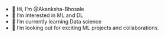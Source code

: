 - 👋 Hi, I’m @Akanksha-Bhosale
- 👀 I’m interested in ML and DL
- 🌱 I’m currently learning Data science
- 🤝 I’m looking out for exciting ML projects and collaborations.


